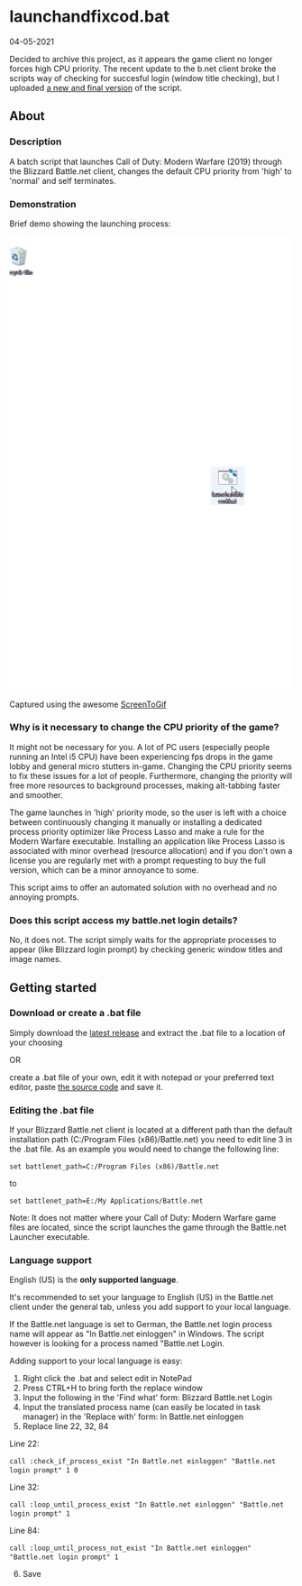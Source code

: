 # launchandfixcod.bat

04-05-2021

Decided to archive this project, as it appears the game client no longer forces high CPU priority. The recent update to the b.net client broke the scripts way of checking for succesful login (window title checking), but I uploaded [a new and final version](https://github.com/nooberfrombaldursgate/launchandfixcod/blob/master/modernwarfare2019-new.bat) of the script.


## About

### Description

A batch script that launches Call of Duty: Modern Warfare (2019) through the Blizzard Battle.net client, changes the default CPU priority from 'high' to 'normal' and self terminates.

### Demonstration

Brief demo showing the launching process:

![Picture](https://github.com/atyourservicesire/launchandfixcod/blob/master/assets/demo.gif)

Captured using the awesome [ScreenToGif](https://github.com/NickeManarin/ScreenToGif)

### Why is it necessary to change the CPU priority of the game?

It might not be necessary for you. A lot of PC users (especially people running an Intel i5 CPU) have been experiencing fps drops in the game lobby and general micro stutters in-game. Changing the CPU priority seems to fix these issues for a lot of people. Furthermore, changing the priority will free more resources to background processes, making alt-tabbing faster and smoother. 

The game launches in 'high' priority mode, so the user is left with a choice between continuously changing it manually or installing a dedicated process priority optimizer like Process Lasso and make a rule for the Modern Warfare executable. Installing an application like Process Lasso is associated with minor overhead (resource allocation) and if you don't own a license you are regularly met with a prompt requesting to buy the full version, which can be a minor annoyance to some.

This script aims to offer an automated solution with no overhead and no annoying prompts.

### Does this script access my battle.net login details?

No, it does not. The script simply waits for the appropriate processes to appear (like Blizzard login prompt) by checking generic window titles and image names.

## Getting started

### Download or create a .bat file

Simply download the [latest release](https://github.com/atyourservicesire/launchandfixcod/files/4048762/launchandfixcod-v0.1.0.zip) and extract the .bat file to a location of your choosing

OR 

create a .bat file of your own, edit it with notepad or your preferred text editor, paste [the source code](https://github.com/atyourservicesire/launchandfixcod/blob/master/launchandfixcod.bat) and save it.

### Editing the .bat file

If your Blizzard Battle.net client is located at a different path than the default installation path (C:/Program Files (x86)/Battle.net) you need to edit line 3 in the .bat file. As an example you would need to change the following line:

```
set battlenet_path=C:/Program Files (x86)/Battle.net
```

to

```
set battlenet_path=E:/My Applications/Battle.net
```

Note: It does not matter where your Call of Duty: Modern Warfare game files are located, since the script launches the game through the Battle.net Launcher executable.

### Language support

English (US) is the **only supported language**.

It's recommended to set your language to English (US) in the Battle.net client under the general tab, unless you add support to your local language.

If the Battle.net language is set to German, the Battle.net login process name will appear as "In Battle.net einloggen" in Windows. The script however is looking for a process named "Battle.net Login.

Adding support to your local language is easy: 
1) Right click the .bat and select edit in NotePad
2) Press CTRL+H to bring forth the replace window
3) Input the following in the 'Find what' form: Blizzard Battle.net Login
4) Input the translated process name (can easily be located in task manager) in the 'Replace with' form: In Battle.net einloggen
5) Replace line 22, 32, 84

Line 22:
```
call :check_if_process_exist "In Battle.net einloggen" "Battle.net login prompt" 1 0
```

Line 32:
```
call :loop_until_process_exist "In Battle.net einloggen" "Battle.net login prompt" 1
```

Line 84:
```
call :loop_until_process_not_exist "In Battle.net einloggen" "Battle.net login prompt" 1
```

6) Save 
